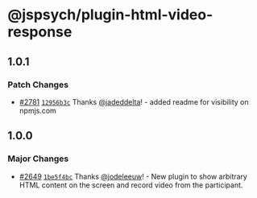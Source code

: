 # @jspsych/plugin-html-video-response

## 1.0.1

### Patch Changes

- [#2781](https://github.com/jspsych/jsPsych/pull/2781) [`12956b3c`](https://github.com/jspsych/jsPsych/commit/12956b3cc130676a81e4a4536d68800a4d34e8a8) Thanks [@jadeddelta](https://github.com/jadeddelta)! - added readme for visibility on npmjs.com

## 1.0.0

### Major Changes

- [#2649](https://github.com/jspsych/jsPsych/pull/2649) [`1be5f4bc`](https://github.com/jspsych/jsPsych/commit/1be5f4bc8c5b069de20b99c345311e661c0c188d) Thanks [@jodeleeuw](https://github.com/jodeleeuw)! - New plugin to show arbitrary HTML content on the screen and record video from the participant.
